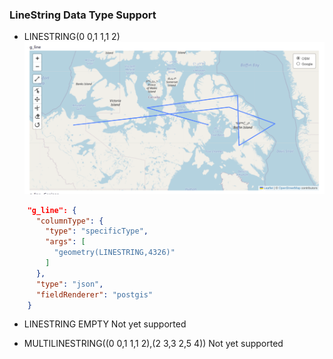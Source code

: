 ### LineString Data Type Support

- LINESTRING(0 0,1 1,1 2)
  ![Screenshot](https://github.com/halay08/strapi-plugin-postgis/raw/main/images/linestring.png?raw=true)

```json
    "g_line": {
      "columnType": {
        "type": "specificType",
        "args": [
          "geometry(LINESTRING,4326)"
        ]
      },
      "type": "json",
      "fieldRenderer": "postgis"
    }


```

- LINESTRING EMPTY
  Not yet supported

- MULTILINESTRING((0 0,1 1,1 2),(2 3,3 2,5 4))
  Not yet supported
